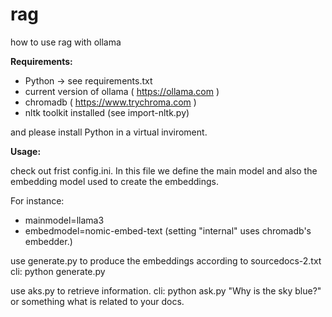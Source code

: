 # rag

how to use rag with ollama

**Requirements:**

* Python -> see requirements.txt
* current version of ollama ( https://ollama.com )
* chromadb ( https://www.trychroma.com )
* nltk toolkit installed (see import-nltk.py)

and please install Python in a virtual inviroment.

**Usage:**

check out frist config.ini. 
In this file we define the main model and also the embedding model used to create the embeddings.

For instance:

* mainmodel=llama3
* embedmodel=nomic-embed-text (setting "internal" uses chromadb's embedder.)

use generate.py to produce the embeddings according to sourcedocs-2.txt
cli: python generate.py

use aks.py to retrieve information.
cli: python ask.py "Why is the sky blue?" or something what is related to your docs.
